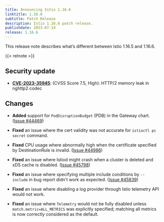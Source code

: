 ```yaml
---
title: Announcing Istio 1.16.6
linktitle: 1.16.6
subtitle: Patch Release
description: Istio 1.16.6 patch release.
publishdate: 2023-07-14
release: 1.16.6
---
```


This release note describes what’s different between Istio 1.16.5 and 1.16.6.

{{< relnote >}}

## Security update

- __[CVE-2023-35945](https://github.com/envoyproxy/envoy/security/advisories/GHSA-jfxv-29pc-x22r)__: (CVSS Score 7.5, High):
HTTP/2 memory leak in nghttp2 codec

## Changes

- **Added** support for `PodDisruptionBudget` (PDB) in the Gateway chart.
  ([Issue #44469](https://github.com/istio/istio/issues/44469))

- **Fixed** an issue where the cert validity was not accurate for `istioctl pc secret` command.

- **Fixed** CPU usage where abnormally high when the certificate specified by DestinationRule is invalid.
  ([Issue #44986](https://github.com/istio/istio/issues/44986))

- **Fixed** an issue where Istiod might crash when a cluster is deleted and xDS cache is disabled.
  ([Issue #45798](https://github.com/istio/istio/issues/45798))

- **Fixed** an issue where specifying multiple include conditions by `--include` in bug report didn't work as expected.
  ([Issue #45839](https://github.com/istio/istio/issues/45839))

- **Fixed** an issue where disabling a log provider through Istio telemetry API would not work.

- **Fixed** an issue where `Telemetry` would not be fully disabled unless `match.metric=ALL_METRICS` was explicitly specified; matching all metrics is now correctly considered as the default.

